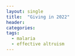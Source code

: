 ```yaml
---
layout: single
title:  "Giving in 2022"
header:
categories: 
tags:
  - malaria
  - effective altruism
---
```


## 

